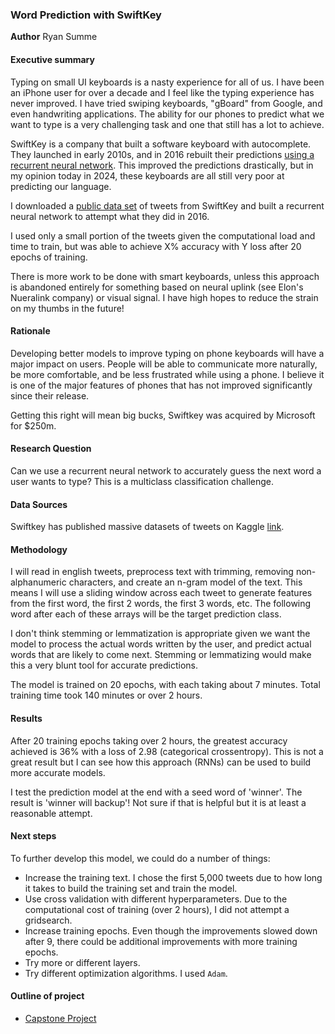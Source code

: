 ### Word Prediction with SwiftKey

**Author**
Ryan Summe

#### Executive summary
Typing on small UI keyboards is a nasty experience for all of us. I have been an iPhone user for over a decade and I feel like the typing experience has never improved. I have tried swiping keyboards, "gBoard" from Google, and even handwriting applications. The ability for our phones to predict what we want to type is a very challenging task and one that still has a lot to achieve.

SwiftKey is a company that built a software keyboard with autocomplete. They launched in early 2010s, and in 2016 rebuilt their predictions [using a recurrent neural network](https://www.forbes.com/sites/kevinmurnane/2016/09/26/why-swiftkeys-new-keyboard-with-an-artificial-neural-network-is-better-than-the-old-version/). This improved the predictions drastically, but in my opinion today in 2024, these keyboards are all still very poor at predicting our language.

I downloaded a [public data set](https://www.kaggle.com/datasets/crmercado/tweets-blogs-news-swiftkey-dataset-4million/data) of tweets from SwiftKey and built a recurrent neural network to attempt what they did in 2016.

I used only a small portion of the tweets given the computational load and time to train, but was able to achieve X% accuracy with Y loss after 20 epochs of training.

There is more work to be done with smart keyboards, unless this approach is abandoned entirely for something based on neural uplink (see Elon's Nueralink company) or visual signal. I have high hopes to reduce the strain on my thumbs in the future!

#### Rationale
Developing better models to improve typing on phone keyboards will have a major impact on users. People will be able to communicate more naturally, be more comfortable, and be less frustrated while using a phone. I believe it is one of the major features of phones that has not improved significantly since their release.

Getting this right will mean big bucks, Swiftkey was acquired by Microsoft for $250m.

#### Research Question
Can we use a recurrent neural network to accurately guess the next word a user wants to type? This is a multiclass classification challenge.

#### Data Sources
Swiftkey has published massive datasets of tweets on Kaggle [link](https://www.kaggle.com/datasets/crmercado/tweets-blogs-news-swiftkey-dataset-4million/data).

#### Methodology
I will read in english tweets, preprocess text with trimming, removing non-alphanumeric characters, and create an n-gram model of the text. This means I will use a sliding window across each tweet to generate features from the first word, the first 2 words, the first 3 words, etc. The following word after each of these arrays will be the target prediction class.

I don't think stemming or lemmatization is appropriate given we want the model to process the actual words written by the user, and predict actual words that are likely to come next. Stemming or lemmatizing would make this a very blunt tool for accurate predictions.

The model is trained on 20 epochs, with each taking about 7 minutes. Total training time took 140 minutes or over 2 hours.

#### Results
After 20 training epochs taking over 2 hours, the greatest accuracy achieved is 36% with a loss of 2.98 (categorical crossentropy). This is not a great result but I can see how this approach (RNNs) can be used to build more accurate models.

I test the prediction model at the end with a seed word of 'winner'. The result is 'winner will backup'! Not sure if that is helpful but it is at least a reasonable attempt.

#### Next steps
To further develop this model, we could do a number of things:
- Increase the training text. I chose the first 5,000 tweets due to how long it takes to build the training set and train the model.
- Use cross validation with different hyperparameters. Due to the computational cost of training (over 2 hours), I did not attempt a gridsearch.
- Increase training epochs. Even though the improvements slowed down after 9, there could be additional improvements with more training epochs.
- Try more or different layers.
- Try different optimization algorithms. I used `Adam`.

#### Outline of project

- [Capstone Project](https://github.com/Raesu/pcmlai-capstone/blob/main/Capstone.ipynb)
